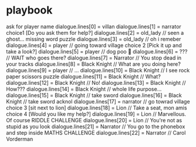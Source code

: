 # playbook

ask for player name
dialogue.lines[0] = villan
dialogue.lines[1] = narrator
choice1 [Do you ask them for help?]
dialogue.lines[2] = old_lady // seen a ghost...
missing word puzzle
dialogue.lines[3] = old_lady // oh i remeber
dialogue.lines[4] = player // going toward village
choice 2 [Pick it up and take a look?]
dialogue.lines[5] = player // dog poo 💩
dialogue.lines[6] = ??? // WAIT who goes there? 
dialogue.lines[7] = Narrator // You stop dead in your tracks 
dialogue.lines[8] = Black Knight // What are you doing here? 
dialogue.lines[9] = player // ... 
dialogue.lines[10] = Black Knight // I see 
rock paper scissors puzzle
dialogue.lines[11] = Black Knight // What?
dialogue.lines[12] = Black Knight // No!
dialogue.lines[13] = Black Knight // How???
dialogue.lines[14] = Black Knight // whole life purpose...
dialogue.lines[15] = Black Knight // take sword
dialogue.lines[16] = Black Knight // take sword acknol
dialogue.lines[17] = narrator // go towrad village
choice 3 [sit next to lion]
dialogue.lines[18] = Lion // Take a seat, mon amis
choice 4 [Would you like my help?]
dialogue.lines[19] = Lion // Marvellous. Of course
RIDDLE CHALLENGE
dialogue.lines[20] = Lion // You're not as stupid as you look
dialogue.lines[21] = Narrator // You go to the phonebox and step inside
MATHS CHALLENGE
dialogue.lines[22] = Narrator // Carol Vorderman

